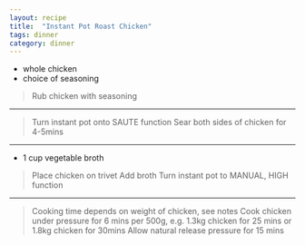 ```yaml
---
layout: recipe
title:  "Instant Pot Roast Chicken"
tags: dinner
category: dinner
---
```


* whole chicken
* choice of seasoning


> Rub chicken with seasoning

---

> Turn instant pot onto SAUTE function
> Sear both sides of chicken for 4-5mins

--- 

* 1 cup vegetable broth

> Place chicken on trivet
> Add broth
> Turn instant pot to MANUAL, HIGH function

--- 

> Cooking time depends on weight of chicken, see notes
> Cook chicken under pressure for 6 mins per 500g, e.g. 1.3kg chicken for 25 mins or 1.8kg chicken for 30mins
> Allow natural release pressure for 15 mins

